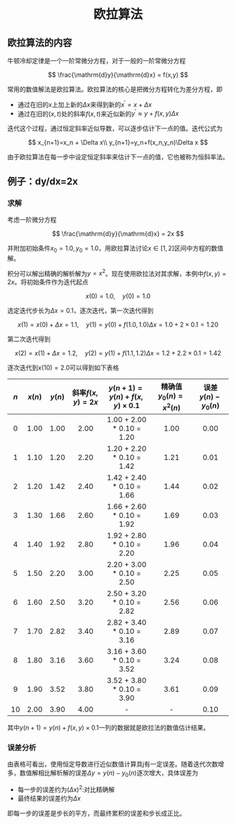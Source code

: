 # <center>欧拉算法

## 欧拉算法的内容

牛顿冷却定律是一个一阶常微分方程，对于一般的一阶常微分方程

$$
\frac{\mathrm{d}y}{\mathrm{d}x} = f(x,y)
$$

常用的数值解法是欧拉算法。欧拉算法的核心是把微分方程转化为差分方程，即

- 通过在旧的$x$上加上新的$\Delta x$来得到新的$x^{\prime}=x+\Delta x$
- 通过在旧的$(x,t)$处的斜率$f(x,t)$来近似新的$y^{\prime}\approx y+f(x,y)\Delta x$

迭代这个过程，通过恒定斜率近似导数，可以逐步估计下一点的值。迭代公式为

$$
x_{n+1}=x_n + \Delta x\\
y_{n+1}=y_n+f(x_n,y_n)\Delta x
$$

由于欧拉算法在每一步中设定恒定斜率来估计下一点的值，它也被称为恒斜率法。


## 例子：dy/dx=2x

### 求解

考虑一阶微分方程

$$
\frac{\mathrm{d}y}{\mathrm{d}x} = 2x
$$

并附加初始条件$x_0=1.0,y_0=1.0$，用欧拉算法讨论$x\in[1,2]$区间中方程的数值解。

积分可以解出精确的解析解为$y=x^2$。现在使用欧拉法对其求解，本例中$f(x,y)=2x$。将初始条件作为迭代起点

$$
x(0)=1.0,\quad y(0)=1.0
$$

选定迭代步长为$\Delta x=0.1$，逐次迭代，第一次迭代得到

$$
x(1)=x(0)+\Delta x=1.1,\quad y(1)=y(0)+f(1.0,1.0)\Delta x = 1.0+2\times 0.1=1.20
$$

第二次迭代得到

$$
x(2)=x(1)+\Delta x=1.2,\quad y(2)=y(1)+f(1.1,1.2)\Delta x = 1.2+2.2\times 0.1=1.42
$$

逐次迭代到$x(10)=2.0$可以得到如下表格

| $n$  | $x(n)$ | $y(n)$ | 斜率$f(x,y)=2x$ | $y(n+1)=y(n)+f(x,y)\times 0.1$ | 精确值$y_0(n)=x^2(n)$ | 误差$y(n)-y_0(n)$ |
| :--: | :----: | :----: | :-------------: | :----------------------------: | :-------------------: | :---------------: |
|  0   |  1.00  |  1.00  |      2.00       |   1.00 + 2.00 * 0.10 = 1.20    |         1.00          |       0.00        |
|  1   |  1.10  |  1.20  |      2.20       |   1.20 + 2.20 * 0.10 = 1.42    |         1.21          |       0.01        |
|  2   |  1.20  |  1.42  |      2.40       |   1.42 + 2.40 * 0.10 = 1.66    |         1.44          |       0.02        |
|  3   |  1.30  |  1.66  |      2.60       |   1.66 + 2.60 * 0.10 = 1.92    |         1.69          |       0.03        |
|  4   |  1.40  |  1.92  |      2.80       |   1.92 + 2.80 * 0.10 = 2.20    |         1.96          |       0.04        |
|  5   |  1.50  |  2.20  |      3.00       |   2.20 + 3.00 * 0.10 = 2.50    |         2.25          |       0.05        |
|  6   |  1.60  |  2.50  |      3.20       |   2.50 + 3.20 * 0.10 = 2.82    |         2.56          |       0.06        |
|  7   |  1.70  |  2.82  |      3.40       |   2.82 + 3.40 * 0.10 = 3.16    |         2.89          |       0.07        |
|  8   |  1.80  |  3.16  |      3.60       |   3.16 + 3.60 * 0.10 = 3.52    |         3.24          |       0.08        |
|  9   |  1.90  |  3.52  |      3.80       |   3.52 + 3.80 * 0.10 = 3.90    |         3.61          |       0.09        |
|  10  |  2.00  |  3.90  |      4.00       |               -                |           -           |       0.10        |

其中$y(n+1)=y(n)+f(x,y)\times 0.1$一列的数据就是欧拉法的数值估计结果。

### 误差分析

由表格可看出，使用恒定导数进行近似数值计算具j有一定误差。随着迭代次数增多，数值解相比解析解的误差$\Delta y=y(n)-y_0(n)$逐次增大，具体误差为

- 每一步的误差约为$(\Delta x)^2$:对比精确解
- 最终结果的误差约为$\Delta x$

即每一步的误差是步长的平方，而最终累积的误差和步长成正比。
